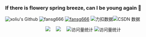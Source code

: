 ###                             If there is flowery spring breeze, can I be young again 👋


<!--
**fansg666/fansg666** is a ✨ _special_ ✨ repository because its `README.md` (this file) appears on your GitHub profile.

Here are some ideas to get you started:

- 🔭 I’m currently working on ...
- 🌱 I’m currently learning ...
- 👯 I’m looking to collaborate on ...
- 🤔 I’m looking for help with ...
- 💬 Ask me about ...
- 📫 How to reach me: ...
- 😄 Pronouns: ...
- ⚡ Fun fact: ...
-->

![xoliu's Github](https://github-readme-stats.vercel.app/api?username=fansg666&show_icons=true&theme=dark)
![fansg666](https://github-readme-stats.vercel.app/api/top-langs/?username=fansg666)
[![fansg666](https://github-profile-trophy.vercel.app/?username=fansg666)](https://github.com/ryo-ma/github-profile-troph)
![力扣数据](https://stats.justsong.cn/api/leetcode?username=condescending-7ichtermaniyz&cn=true)![CSDN 数据](https://stats.justsong.cn/api/csdn?id=m0_74120645)

  <div align="center">
    <a href="https://blog.csdn.net//m0_74120645"><img src="https://img.shields.io/badge/CSDN-博客-c32136" /></a>&emsp;
    <a href="https://leetcode.cn/u/condescending-7ichtermaniyz/"><img src="https://img.shields.io/badge/LeetCode-力扣-yellow" /></a>&emsp;
    <!-- visitor statistics logo 访问量统计徽标 -->
    <img src="https://komarev.com/ghpvc/?username=fansg666&label=Views&color=0e75b6&style=flat" alt="访问量统计" />
    <img src="https://komarev.com/ghpvc/?username=fansg666&label=visitors&color=0e75b6&style=flat" alt="访问量统计" />
  </div>
